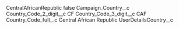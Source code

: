 <?xml version="1.0" encoding="UTF-8"?>
<CustomMetadata xmlns="http://soap.sforce.com/2006/04/metadata" xmlns:xsi="http://www.w3.org/2001/XMLSchema-instance" xmlns:xsd="http://www.w3.org/2001/XMLSchema">
    <label>CentralAfricanRepublic</label>
    <protected>false</protected>
    <values>
        <field>Campaign_Country__c</field>
        <value xsi:nil="true"/>
    </values>
    <values>
        <field>Country_Code_2_digit__c</field>
        <value xsi:type="xsd:string">CF</value>
    </values>
    <values>
        <field>Country_Code_3_digit__c</field>
        <value xsi:type="xsd:string">CAF</value>
    </values>
    <values>
        <field>Country_Code_full__c</field>
        <value xsi:type="xsd:string">Central African Republic</value>
    </values>
    <values>
        <field>UserDetailsCountry__c</field>
        <value xsi:nil="true"/>
    </values>
</CustomMetadata>
